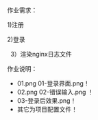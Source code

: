 作业需求：

   1)注册
	
   2)登录

   3）渲染nginx日志文件

作业说明：
* 01.png 01-登录界面.png！
* 02.png 02-错误输入.png ！
* 03-登录后效果.png！
* 其它为项目配置文件！
